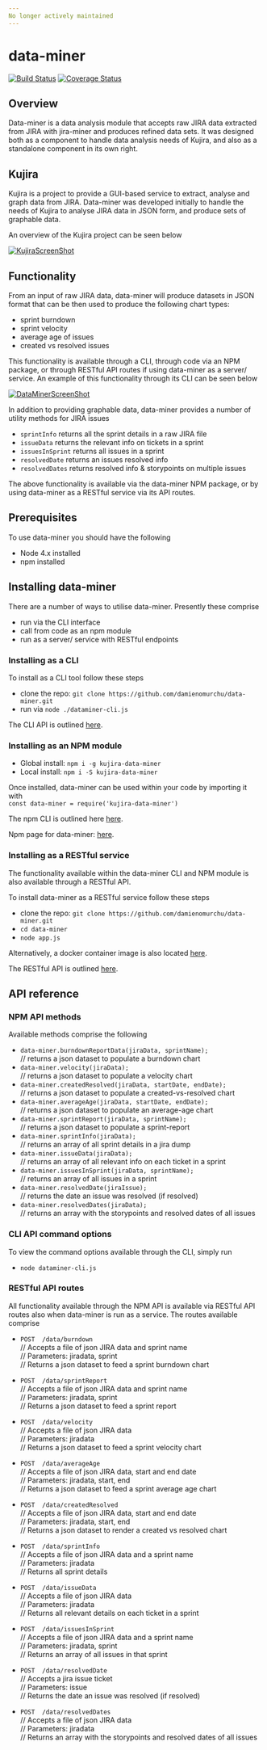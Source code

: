 ```yaml
---
No longer actively maintained
---
```


# data-miner
[![Build Status](https://travis-ci.org/damienomurchu/data-miner.svg?branch=develop)](https://travis-ci.org/damienomurchu/data-miner)
[![Coverage Status](https://coveralls.io/repos/damienomurchu/data-miner/badge.svg?branch=develop)](https://coveralls.io/github/damienomurchu/data-miner?branch=develop)


## Overview

Data-miner is a data analysis module that accepts raw JIRA data extracted from JIRA with jira-miner and produces refined data sets. 
It was designed both as a component to handle data analysis needs of Kujira, and also as a standalone component in its own right. 


## Kujira

Kujira is a project to provide a GUI-based service to extract, analyse and graph data from JIRA. Data-miner was developed 
initially to handle the needs of Kujira to analyse JIRA data in JSON form, and produce sets of graphable data. 

An overview of the Kujira project can be seen below

[![KujiraScreenShot](https://s24.postimg.org/5x4ly9wc5/kujira_demo.jpg)](https://youtu.be/oGjQbwPOAoo)


## Functionality

From an input of raw JIRA data, data-miner will produce datasets in JSON format that can be then used to produce the following chart types:

* sprint burndown
* sprint velocity
* average age of issues
* created vs resolved issues

This functionality is available through a CLI, through code via an NPM package, or through RESTful API routes if using data-miner as a server/ service. 
An example of this functionality through its CLI can be seen below

[![DataMinerScreenShot](https://s16.postimg.org/fykrdz5vp/Selection_022.jpg)](https://vimeo.com/218291119)

In addition to providing graphable data, data-miner provides a number of utility methods for JIRA issues

* `sprintInfo` returns all the sprint details in a raw JIRA file
* `issueData` returns the relevant info on tickets in a sprint
* `issuesInSprint` returns all issues in a sprint
* `resolvedDate` returns an issues resolved info
* `resolvedDates` returns resolved info & storypoints on multiple issues

The above functionality is available via the data-miner NPM package, or by using data-miner as a RESTful service via its API routes.


## Prerequisites

To use data-miner you should have the following

* Node 4.x installed
* npm installed


## Installing data-miner

There are a number of ways to utilise data-miner. Presently these comprise

* run via the CLI interface
* call from code as an npm module
* run as a server/ service with RESTful endpoints


### Installing as a CLI

To install as a CLI tool follow these steps

* clone the repo: `git clone https://github.com/damienomurchu/data-miner.git`
* run via `node ./dataminer-cli.js`

The CLI API is outlined [here](#cli-api-command-options). 


### Installing as an NPM module

* Global install: `npm i -g kujira-data-miner`
* Local install: `npm i -S kujira-data-miner`

Once installed, data-miner can be used within your code by importing it with  
 `const data-miner = require('kujira-data-miner')`

The npm CLI is outlined here [here](#npm-api-methods). 

Npm page for data-miner: [here](https://www.npmjs.com/package/kujira-data-miner). 


### Installing as a RESTful service

The functionality available within the data-miner CLI and NPM module is also available through a RESTful API. 

To install data-miner as a RESTful service follow these steps

* clone the repo: `git clone https://github.com/damienomurchu/data-miner.git`
* `cd data-miner`
* `node app.js`

Alternatively, a docker container image is also located [here](https://hub.docker.com/r/kujiraproject/data-miner/
).

The RESTful API is outlined [here](#restful-api-routes). 


## API reference

### NPM API methods

Available methods comprise the following
* `data-miner.burndownReportData(jiraData, sprintName);`  
 // returns a json dataset to populate a burndown chart
* `data-miner.velocity(jiraData);`  
 // returns a json dataset to populate a velocity chart
* `data-miner.createdResolved(jiraData, startDate, endDate);`  
 // returns a json dataset to populate a created-vs-resolved chart
* `data-miner.averageAge(jiraData, startDate, endDate);`  
 // returns a json dataset to populate an average-age chart
* `data-miner.sprintReport(jiraData, sprintName);`  
 // returns a json dataset to populate a sprint-report
* `data-miner.sprintInfo(jiraData);`  
 // returns an array of all sprint details in a jira dump
* `data-miner.issueData(jiraData);`  
 // returns an array of all relevant info on each ticket in a sprint
* `data-miner.issuesInSprint(jiraData, sprintName);`  
 // returns an array of all issues in a sprint
* `data-miner.resolvedDate(jiraIssue);`  
 // returns the date an issue was resolved (if resolved)
* `data-miner.resolvedDates(jiraData);`  
 // returns an array with the storypoints and resolved dates of all issues


### CLI API command options

To view the command options available through the CLI, simply run

* `node dataminer-cli.js`


### RESTful API routes

All functionality available through the NPM API is available via RESTful API routes also when data-miner is run as a service. The routes available comprise

* `POST  /data/burndown`  
// Accepts a file of json JIRA data and sprint name  
// Parameters: jiradata, sprint  
// Returns a json dataset to feed a sprint burndown chart  

* `POST  /data/sprintReport`  
// Accepts a file of json JIRA data and sprint name  
// Parameters: jiradata, sprint  
// Returns a json dataset to feed a sprint report   

* `POST  /data/velocity`  
// Accepts a file of json JIRA data  
// Parameters: jiradata  
// Returns a json dataset to feed a sprint velocity chart  

* `POST  /data/averageAge`  
// Accepts a file of json JIRA data, start and end date  
// Parameters: jiradata, start, end  
// Returns a json dataset to feed a sprint average age chart  

* `POST  /data/createdResolved`  
// Accepts a file of json JIRA data, start and end date  
// Parameters: jiradata, start, end  
// Returns a json dataset to render a created vs resolved chart  

* `POST  /data/sprintInfo`  
// Accepts a file of json JIRA data and a sprint name  
// Parameters: jiradata  
// Returns all sprint details  

* `POST  /data/issueData`  
// Accepts a file of json JIRA data  
// Parameters: jiradata  
// Returns all relevant details on each ticket in a sprint  

* `POST  /data/issuesInSprint`  
// Accepts a file of json JIRA data and a sprint name  
// Parameters: jiradata, sprint  
// Returns an array of all issues in that sprint  

* `POST  /data/resolvedDate`  
// Accepts a jira issue ticket  
// Parameters: issue  
// Returns the date an issue was resolved (if resolved)  

* `POST  /data/resolvedDates`  
// Accepts a file of json JIRA data  
// Parameters: jiradata  
// Returns an array with the storypoints and resolved dates of all issues  
